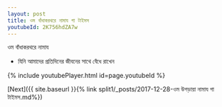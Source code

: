 ```yaml
---
layout: post
title: ওম বাঁধাকরথরে নামায গা টাইমস
youtubeId: 2K756hdZA7w
---
```

 
 
 ওম বাঁধাকরথরে নামায  
 
 -  যিনি আমাদের প্রতিদিনের জীবনের সাথে বেঁধে রাখেন 
 
  
 
  
 
 
 
 
 
 


{% include youtubePlayer.html id=page.youtubeId %}
 
[Next]({{ site.baseurl }}{% link  split1/_posts/2017-12-28-ওম উগড়ায়া নামায গা টাইমস.md%})
 

